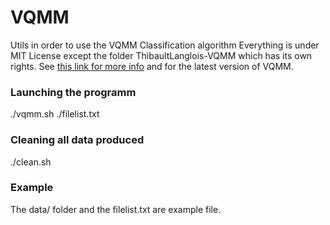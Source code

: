 # VQMM
Utils in order to use the VQMM Classification algorithm 
Everything is under MIT License except the folder ThibaultLanglois-VQMM which has its own rights. See [this link for more info](https://bitbucket.org/ThibaultLanglois/vqmm/ "Thibault Langlois page") and for the latest version of VQMM.

### Launching the programm
./vqmm.sh ./filelist.txt

### Cleaning all data produced
./clean.sh

### Example
The data/ folder and the filelist.txt are example file.

